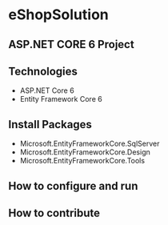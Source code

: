 # eShopSolution
## ASP.NET CORE 6 Project
## Technologies
  - ASP.NET Core 6
  -  Entity Framework Core 6
## Install Packages
  - Microsoft.EntityFrameworkCore.SqlServer
  - Microsoft.EntityFrameworkCore.Design
  - Microsoft.EntityFrameworkCore.Tools
## How to configure and run
## How to contribute